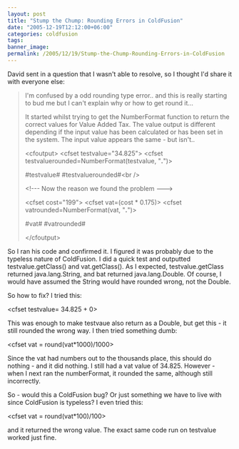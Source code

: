 ```yaml
---
layout: post
title: "Stump the Chump: Rounding Errors in ColdFusion"
date: "2005-12-19T12:12:00+06:00"
categories: coldfusion 
tags: 
banner_image: 
permalink: /2005/12/19/Stump-the-Chump-Rounding-Errors-in-ColdFusion
---
```


David sent in a question that I wasn't able to resolve, so I thought I'd share it with everyone else:

<blockquote>
I'm confused by a odd rounding type error.. and this is really starting to bud me but I can't explain why or how to get round it...

It started whilst trying to get the NumberFormat function to return the correct values for Value Added Tax.  The value output is different depending if the input value has been calculated or has been set in the system.  The input value appears the same - but isn't..

&lt;cfoutput&gt;
&lt;cfset testvalue="34.825"&gt;
&lt;cfset testvaluerounded=NumberFormat(testvalue, "__.__")&gt;

#testvalue# #testvaluerounded#&lt;br /&gt;

&lt;!--- Now the reason we found the problem ---&gt;

&lt;cfset cost="199"&gt;
&lt;cfset vat=(cost * 0.175)&gt;
&lt;cfset vatrounded=NumberFormat(vat, "__.__")&gt;

#vat# #vatrounded#

&lt;/cfoutput&gt;
</blockquote>

So I ran his code and confirmed it. I figured it was probably due to the typeless nature of ColdFusion. I did a quick test and outputted testvalue.getClass() and vat.getClass(). As I expected, testvalue.getClass returned java.lang.String, and bat returned java.lang.Double. Of course, I would have assumed the String would have rounded wrong, not the Double.

So how to fix? I tried this:

&lt;cfset testvalue= 34.825 + 0&gt;

This was enough to make testvaue also return as a Double, but get this - it still rounded the wrong way. I then tried something dumb:

&lt;cfset vat = round(vat*1000)/1000&gt;

Since the vat had numbers out to the thousands place, this should do nothing - and it did nothing. I still had a vat value of 34.825. However - when I next ran the numberFormat, it rounded the same, although still incorrectly.

So - would this a ColdFusion bug? Or just something we have to live with since ColdFusion is typeless? I even tried this:

&lt;cfset vat = round(vat*100)/100&gt;

and it returned the wrong value. The exact same code run on testvalue worked just fine.